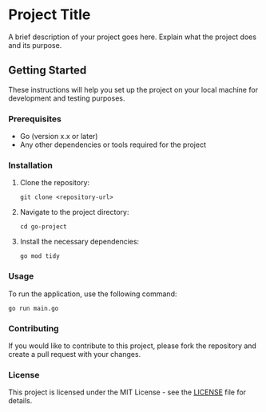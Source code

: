 # Project Title

A brief description of your project goes here. Explain what the project does and its purpose.

## Getting Started

These instructions will help you set up the project on your local machine for development and testing purposes.

### Prerequisites

- Go (version x.x or later)
- Any other dependencies or tools required for the project

### Installation

1. Clone the repository:
   ```
   git clone <repository-url>
   ```
2. Navigate to the project directory:
   ```
   cd go-project
   ```
3. Install the necessary dependencies:
   ```
   go mod tidy
   ```

### Usage

To run the application, use the following command:
```
go run main.go
```

### Contributing

If you would like to contribute to this project, please fork the repository and create a pull request with your changes.

### License

This project is licensed under the MIT License - see the [LICENSE](LICENSE) file for details.